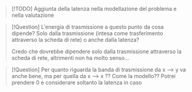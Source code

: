 
> [!TODO] Aggiunta della latenza nella modellazione del problema e nella valutazione
> 

> [!Question] L'energia di trasmissione a questo punto da cosa dipende? Solo dalla trasmissione (intesa come trasferimento attraverso la scheda di rete) o anche dalla latenza? 
> 
> Credo che dovrebbe dipendere solo dalla trasmissione attraverso la scheda di rete, altrimenti non ha molto senso...



> [!Question] 
> Per quanto riguarda la banda di trasmissione da x --> y va anche bene, ma per quella da x --> x ?? Come la modello?? Potrei prendere 0 e considerare soltanto la latenza in caso

